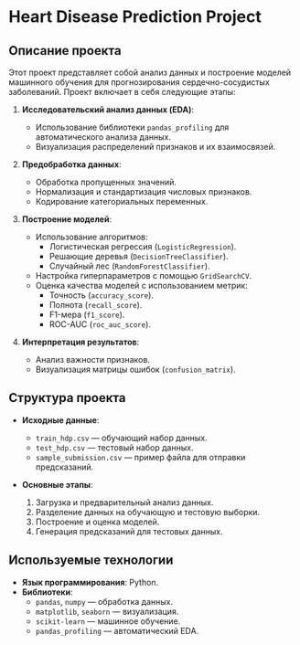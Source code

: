 # Heart Disease Prediction Project

## Описание проекта

Этот проект представляет собой анализ данных и построение моделей машинного обучения для прогнозирования сердечно-сосудистых заболеваний. Проект включает в себя следующие этапы:

1. **Исследовательский анализ данных (EDA)**:
   - Использование библиотеки `pandas_profiling` для автоматического анализа данных.
   - Визуализация распределений признаков и их взаимосвязей.

2. **Предобработка данных**:
   - Обработка пропущенных значений.
   - Нормализация и стандартизация числовых признаков.
   - Кодирование категориальных переменных.

3. **Построение моделей**:
   - Использование алгоритмов:
     - Логистическая регрессия (`LogisticRegression`).
     - Решающие деревья (`DecisionTreeClassifier`).
     - Случайный лес (`RandomForestClassifier`).
   - Настройка гиперпараметров с помощью `GridSearchCV`.
   - Оценка качества моделей с использованием метрик:
     - Точность (`accuracy_score`).
     - Полнота (`recall_score`).
     - F1-мера (`f1_score`).
     - ROC-AUC (`roc_auc_score`).

4. **Интерпретация результатов**:
   - Анализ важности признаков.
   - Визуализация матрицы ошибок (`confusion_matrix`).

## Структура проекта

- **Исходные данные**:
  - `train_hdp.csv` — обучающий набор данных.
  - `test_hdp.csv` — тестовый набор данных.
  - `sample_submission.csv` — пример файла для отправки предсказаний.

- **Основные этапы**:
  1. Загрузка и предварительный анализ данных.
  2. Разделение данных на обучающую и тестовую выборки.
  3. Построение и оценка моделей.
  4. Генерация предсказаний для тестовых данных.

## Используемые технологии

- **Язык программирования**: Python.
- **Библиотеки**:
  - `pandas`, `numpy` — обработка данных.
  - `matplotlib`, `seaborn` — визуализация.
  - `scikit-learn` — машинное обучение.
  - `pandas_profiling` — автоматический EDA.
